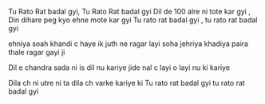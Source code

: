 Tu Rato Rat badal gyi, Tu Rato Rat badal gyi 
Dil de 100 alre ni tote kar gyi , Din dihare peg kyo ehne mote kar gyi
Tu rato rat badal gyi , tu rato rat badal gyi


ehniya soah khandi c haye ik juth ne ragar layi 
soha jehriya khadiya paira thale ragar gayi 
ji

Dil e chandra sada ni is dil nu kariye 
jide nal c layi o layi nu ki kariye 


Dila ch ni utre ni ta dila ch varke kariye ki
Tu rato rat badal gyi tu rato rat badal gyi 



